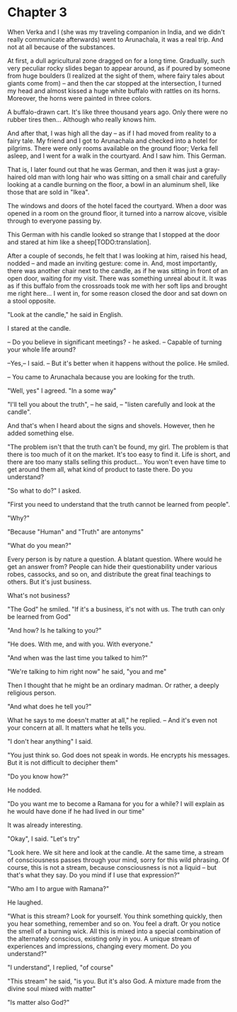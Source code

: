 # Chapter 3

When Verka and I (she was my traveling companion in India, and we didn't really communicate afterwards) went to Arunachala, it was a real trip. And not at all because of the substances.

At first, a dull agricultural zone dragged on for a long time. Gradually, such very peculiar rocky slides began to appear around, as if poured by someone from huge boulders (I realized at the sight of them, where fairy tales about giants come from) – and then the car stopped at the intersection, I turned my head and almost kissed a huge white buffalo with rattles on its horns. Moreover, the horns were painted in three colors.

A buffalo-drawn cart. It's like three thousand years ago. Only there were no rubber tires then… Although who really knows him.

And after that, I was high all the day – as if I had moved from reality to a fairy tale. My friend and I got to Arunachala and checked into a hotel for pilgrims. There were only rooms available on the ground floor; Verka fell asleep, and I went for a walk in the courtyard. And I saw him. This German.

That is, I later found out that he was German, and then it was just a gray-haired old man with long hair who was sitting on a small chair and carefully looking at a candle burning on the floor, a bowl in an aluminum shell, like those that are sold in "Ikea".

The windows and doors of the hotel faced the courtyard. When a door was opened in a room on the ground floor, it turned into a narrow alcove, visible through to everyone passing by.

This German with his candle looked so strange that I stopped at the door and stared at him like a sheep[TODO:translation].

After a couple of seconds, he felt that I was looking at him, raised his head, nodded – and made an inviting gesture: come in. And, most importantly, there was another chair next to the candle, as if he was sitting in front of an open door, waiting for my visit. There was something unreal about it. It was as if this buffalo from the crossroads took me with her soft lips and brought me right here... I went in, for some reason closed the door and sat down on a stool opposite.

"Look at the candle," he said in English.

I stared at the candle.

– Do you believe in significant meetings? - he asked. – Capable of turning your whole life around?

–Yes,– I said. – But it's better when it happens without the police.
He smiled.

– You came to Arunachala because you are looking for the truth.

"Well, yes" I agreed. "In a some way" 

"I'll tell you about the truth", – he said, – "listen carefully and look at the candle".

And that's when I heard about the signs and shovels. However, then he added something else.

"The problem isn't that the truth can't be found, my girl. The problem is that there is too much of it on the market. It's too easy to find it. Life is short, and there are too many stalls selling this product... You won't even have time to get around them all, what kind of product to taste there. Do you understand?

"So what to do?" I asked.

"First you need to understand that the truth cannot be learned from people".

"Why?"

"Because "Human" and "Truth" are antonyms"

"What do you mean?"

Every person is by nature a question. A blatant question. Where would he get an answer from? People can hide their questionability under various robes, cassocks, and so on, and distribute the great final teachings to others. But it's just business.
 
What's not business?

"The God" he smiled. "If it's a business, it's not with us. The truth can only be learned from God"

"And how? Is he talking to you?"

"He does. With me, and with you. With everyone."

"And when was the last time you talked to him?"

"We're talking to him right now" he said, "you and me"

Then I thought that he might be an ordinary madman. Or rather, a deeply religious person.

"And what does he tell you?"

What he says to me doesn't matter at all," he replied. – And it's even not your concern at all. It matters what he tells you.

"I don't hear anything" I said.

"You just think so. God does not speak in words. He encrypts his messages. But it is not difficult to decipher them"

"Do you know how?"

He nodded.

"Do you want me to become a Ramana for you for a while? I will explain as he would have done if he had lived in our time"

It was already interesting.

"Okay", I said. "Let's try"

"Look here. We sit here and look at the candle. At the same time, a stream of consciousness passes through your mind, sorry for this wild phrasing. Of course, this is not a stream, because consciousness is not a liquid – but that's what they say. Do you mind if I use that expression?"

"Who am I to argue with Ramana?"

He laughed.

"What is this stream? Look for yourself. You think something quickly, then you hear something, remember and so on. You feel a draft. Or you notice the smell of a burning wick. All this is mixed into a special combination of the alternately conscious, existing only in you. A unique stream of experiences and impressions, changing every moment. Do you understand?"

"I understand", I replied, "of course"

"This stream" he said, "is you. But it's also God. A mixture made from the divine soul mixed with matter"

"Is matter also God?"


